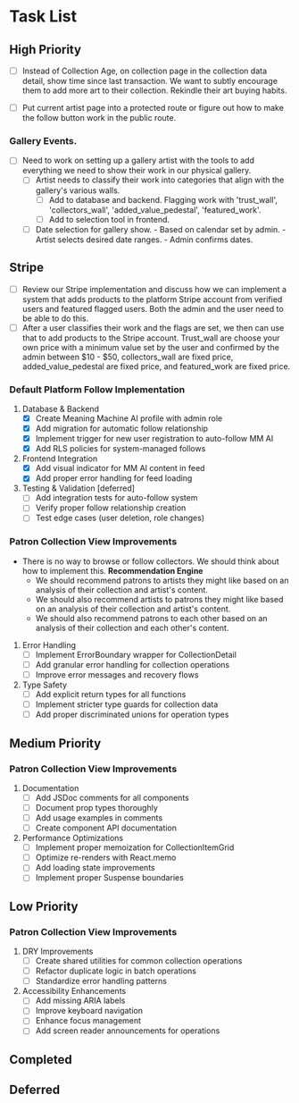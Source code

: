 # Task List

## High Priority

- [ ] Instead of Collection Age, on collection page in the collection data detail, show time since last transaction. We want to subtly encourage them to add more art to their collection. Rekindle their art buying habits.
- [ ] Put current artist page into a protected route or figure out how to make the follow button work in the public route.


### Gallery Events.  
- [ ] Need to work on setting up a gallery artist with the tools to add everything we need to show their work in our physical gallery. 
   - [ ] Artist needs to classify their work into categories that align with the gallery's various walls.
      - [ ] Add to database and backend. Flagging work with 'trust_wall', 'collectors_wall', 'added_value_pedestal', 'featured_work'.
      - [ ] Add to selection tool in frontend.
   - [ ] Date selection for gallery show. 
         - Based on calendar set by admin.
         - Artist selects desired date ranges. 
         - Admin confirms dates.

## Stripe
- [ ] Review our Stripe implementation and discuss how we can implement a system that adds products to the platform Stripe account from verified users and featured flagged users. Both the admin and the user need to be able to do this. 
- [ ] After a user classifies their work and the flags are set, we then can use that to add products to the Stripe account. Trust_wall are choose your own price with a minimum value set by the user and confirmed by the admin between $10 - $50, collectors_wall are fixed price, added_value_pedestal are fixed price, and featured_work are fixed price.

### Default Platform Follow Implementation
1. Database & Backend
   - [x] Create Meaning Machine AI profile with admin role
   - [x] Add migration for automatic follow relationship
   - [x] Implement trigger for new user registration to auto-follow MM AI
   - [x] Add RLS policies for system-managed follows

2. Frontend Integration
   - [x] Add visual indicator for MM AI content in feed
   - [x] Add proper error handling for feed loading

3. Testing & Validation [deferred]
   - [ ] Add integration tests for auto-follow system
   - [ ] Verify proper follow relationship creation
   - [ ] Test edge cases (user deletion, role changes)

### Patron Collection View Improvements
- There is no way to browse or follow collectors. We should think about how to implement this.
   **Recommendation Engine**
   - We should recommend patrons to artists they might like based on an analysis of their collection and artist's content.
   - We should also recommend artists to patrons they might like based on an analysis of their collection and artist's content.
   - We should also recommend patrons to each other based on an analysis of their collection and each other's content.

1. Error Handling
   - [ ] Implement ErrorBoundary wrapper for CollectionDetail
   - [ ] Add granular error handling for collection operations
   - [ ] Improve error messages and recovery flows

2. Type Safety
   - [ ] Add explicit return types for all functions
   - [ ] Implement stricter type guards for collection data
   - [ ] Add proper discriminated unions for operation types

## Medium Priority

### Patron Collection View Improvements
1. Documentation
   - [ ] Add JSDoc comments for all components
   - [ ] Document prop types thoroughly
   - [ ] Add usage examples in comments
   - [ ] Create component API documentation

2. Performance Optimizations
   - [ ] Implement proper memoization for CollectionItemGrid
   - [ ] Optimize re-renders with React.memo
   - [ ] Add loading state improvements
   - [ ] Implement proper Suspense boundaries

## Low Priority

### Patron Collection View Improvements
1. DRY Improvements
   - [ ] Create shared utilities for common collection operations
   - [ ] Refactor duplicate logic in batch operations
   - [ ] Standardize error handling patterns

2. Accessibility Enhancements
   - [ ] Add missing ARIA labels
   - [ ] Improve keyboard navigation
   - [ ] Enhance focus management
   - [ ] Add screen reader announcements for operations

## Completed


## Deferred